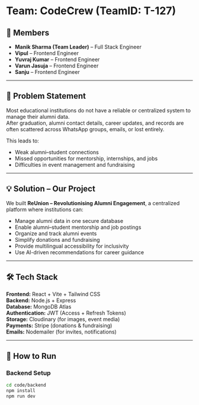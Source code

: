 # Team: CodeCrew (TeamID: T-127)

## 👥 Members
- **Manik Sharma (Team Leader)** – Full Stack Engineer  
- **Vipul** – Frontend Engineer  
- **Yuvraj Kumar** – Frontend Engineer  
- **Varun Jasuja** – Frontend Engineer  
- **Sanju** – Frontend Engineer  

---

## 🎯 Problem Statement
Most educational institutions do not have a reliable or centralized system to manage their alumni data.  
After graduation, alumni contact details, career updates, and records are often scattered across WhatsApp groups, emails, or lost entirely.  

This leads to:
- Weak alumni–student connections  
- Missed opportunities for mentorship, internships, and jobs  
- Difficulties in event management and fundraising  

---

## 💡 Solution – Our Project
We built **ReUnion – Revolutionising Alumni Engagement**, a centralized platform where institutions can:  
- Manage alumni data in one secure database  
- Enable alumni–student mentorship and job postings  
- Organize and track alumni events  
- Simplify donations and fundraising  
- Provide multilingual accessibility for inclusivity  
- Use AI-driven recommendations for career guidance  

---

## 🛠 Tech Stack
**Frontend:** React + Vite + Tailwind CSS  
**Backend:** Node.js + Express  
**Database:** MongoDB Atlas  
**Authentication:** JWT (Access + Refresh Tokens)  
**Storage:** Cloudinary (for images, event media)  
**Payments:** Stripe (donations & fundraising)  
**Emails:** Nodemailer (for invites, notifications)  

---

## 🚀 How to Run

### Backend Setup
```bash
cd code/backend
npm install
npm run dev
